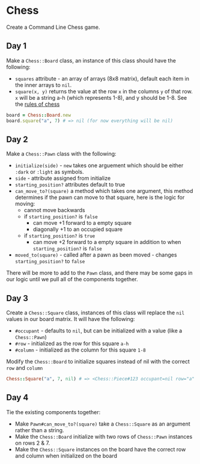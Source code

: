 # Chess

Create a Command Line Chess game.

Day 1
-------

Make a `Chess::Board` class, an instance of this class should have the following:

- `squares` attribute - an array of arrays (8x8 matrix), default each item in the inner arrays to `nil`.
- `square(x, y)` returns the value at the row `x` in the columns `y` of that row. `x` will be a string a-h (which represents 1-8), and y should be 1-8. See the [rules of chess](http://www.chessvariants.com/d.chess/chess.html)

```rb
board = Chess::Board.new
board.square("a", 7) # => nil (for now everything will be nil)
```

Day 2
-------

Make a `Chess::Pawn` class with the following:

- `initialize(side)` - `new` takes one arguement which should be either `:dark` or `:light` as symbols.
- `side` - attribute assigned from initialize
- `starting_position?` attributes default to true
- `can_move_to?(square)` a method which takes one argument, this method determines if the pawn can move to that square, here is the logic for moving:
  - cannot move backwards
  - if `starting_position?` is `false`
    - can move +1 forward to a empty square
    - diagonally +1 to an occupied square
  - if `starting_position?` is `true`
    - can move +2 forward to a empty square in addition to when `starting_position?` is `false`
- `moved_to(square)` - called after a pawn as been moved - changes `starting_position?` to `false`

There will be more to add to the `Pawn` class, and there may be some gaps in our logic until we pull all of the components together.

Day 3
-----

Create a `Chess::Square` class, instances of this class will replace the `nil` values in our board matrix. It will have the following:

- `#occupant` - defaults to `nil`, but can be initialized with a value (like a `Chess::Pawn`)
- `#row` - initialized as the row for this square `a-h`
- `#column` - initialized as the column for this square `1-8`


Modify the `Chess::Board` to initialize squares instead of nil with the correct `row` and `column`

```rb
Chess::Square("a", 7, nil) # => <Chess::Piece#123 occupant=nil row="a" column=7>
```

Day 4
-----

Tie the existing components together:

- Make `Pawn#can_move_to?(square)` take a `Chess::Square` as an argument rather than a string.
- Make the `Chess::Board` initialize with two rows of `Chess::Pawn` instances on rows 2 & 7.
- Make the `Chess::Square` instances on the board have the correct row and column when initialized on the board
